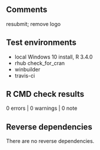## Comments

resubmit; remove logo

## Test environments
* local Windows 10 install, R 3.4.0
* rhub check_for_cran
* winbuilder
* travis-ci

## R CMD check results

0 errors | 0 warnings | 0 note

## Reverse dependencies

There are no reverse dependencies.
